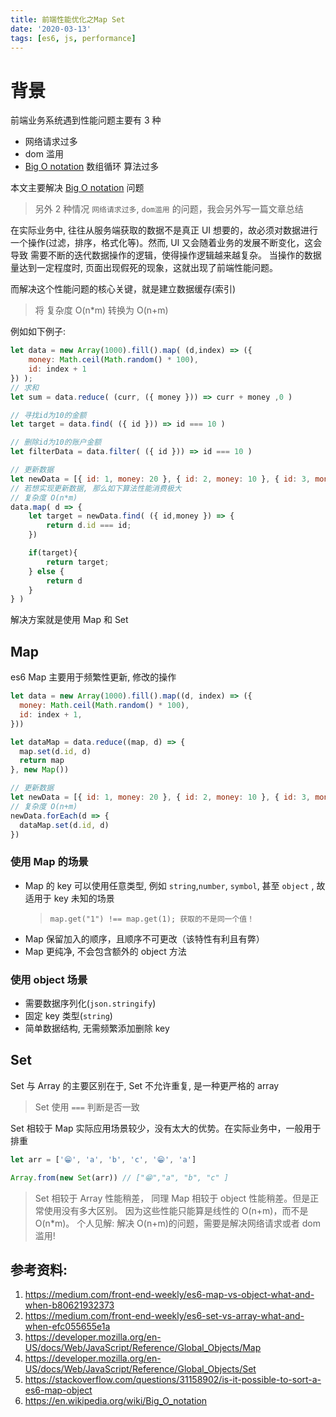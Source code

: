 ```yaml
---
title: 前端性能优化之Map Set
date: '2020-03-13'
tags: [es6, js, performance]
---
```


# 背景

前端业务系统遇到性能问题主要有 3 种

- 网络请求过多
- dom 滥用
- [Big O notation](https://en.wikipedia.org/wiki/Big_O_notation) 数组循环 算法过多

本文主要解决 [Big O notation](https://en.wikipedia.org/wiki/Big_O_notation) 问题

> 另外 2 种情况 `网络请求过多`, `dom滥用` 的问题，我会另外写一篇文章总结

在实际业务中, 往往从服务端获取的数据不是真正 UI 想要的，故必须对数据进行一个操作(过滤，排序，格式化等)。然而, UI 又会随着业务的发展不断变化，这会导致
需要不断的迭代数据操作的逻辑，使得操作逻辑越来越复杂。 当操作的数据量达到一定程度时, 页面出现假死的现象，这就出现了前端性能问题。

而解决这个性能问题的核心关键，就是建立数据缓存(索引)

> 将 复杂度 O(n\*m) 转换为 O(n+m)

例如如下例子:

```javascript
let data = new Array(1000).fill().map( (d,index) => ({
    money: Math.ceil(Math.random() * 100),
    id: index + 1
}) );
// 求和
let sum = data.reduce( (curr, ({ money })) => curr + money ,0 )

// 寻找id为10的金额
let target = data.find( ({ id })) => id === 10 )

// 删除id为10的账户金额
let filterData = data.filter( ({ id })) => id === 10 )

// 更新数据
let newData = [{ id: 1, money: 20 }, { id: 2, money: 10 }, { id: 3, money: 30 }];
// 若想实现更新数据, 那么如下算法性能消费极大
// 复杂度 O(n*m)
data.map( d => {
    let target = newData.find( ({ id,money }) => {
        return d.id === id;
    })

    if(target){
        return target;
    } else {
        return d
    }
} )
```

解决方案就是使用 Map 和 Set

## Map

es6 Map 主要用于频繁性更新, 修改的操作

```javascript
let data = new Array(1000).fill().map((d, index) => ({
  money: Math.ceil(Math.random() * 100),
  id: index + 1,
}))

let dataMap = data.reduce((map, d) => {
  map.set(d.id, d)
  return map
}, new Map())

// 更新数据
let newData = [{ id: 1, money: 20 }, { id: 2, money: 10 }, { id: 3, money: 30 }]
// 复杂度 O(n+m)
newData.forEach(d => {
  dataMap.set(d.id, d)
})
```

### 使用 Map 的场景

- Map 的 key 可以使用任意类型, 例如 `string`,`number`, `symbol`, 甚至 `object` , 故适用于 key 未知的场景
  > `map.get("1") !== map.get(1); 获取的不是同一个值！`
- Map 保留加入的顺序，且顺序不可更改（该特性有利且有弊）
- Map 更纯净, 不会包含额外的 object 方法

### 使用 object 场景

- 需要数据序列化(`json.stringify`)
- 固定 key 类型(`string`)
- 简单数据结构, 无需频繁添加删除 key

## Set

Set 与 Array 的主要区别在于, Set 不允许重复, 是一种更严格的 array

> Set 使用 `===` 判断是否一致

Set 相较于 Map 实际应用场景较少，没有太大的优势。在实际业务中，一般用于排重

```javascript
let arr = ['😁', 'a', 'b', 'c', '😁', 'a']

Array.from(new Set(arr)) // ["😁","a", "b", "c" ]
```

> Set 相较于 Array 性能稍差， 同理 Map 相较于 object 性能稍差。但是正常使用没有多大区别。 因为这些性能只能算是线性的 O(n+m)，而不是 O(n\*m)。
> 个人见解: 解决 O(n+m)的问题，需要是解决网络请求或者 dom 滥用!

## 参考资料:

1. https://medium.com/front-end-weekly/es6-map-vs-object-what-and-when-b80621932373
2. https://medium.com/front-end-weekly/es6-set-vs-array-what-and-when-efc055655e1a
3. https://developer.mozilla.org/en-US/docs/Web/JavaScript/Reference/Global_Objects/Map
4. https://developer.mozilla.org/en-US/docs/Web/JavaScript/Reference/Global_Objects/Set
5. https://stackoverflow.com/questions/31158902/is-it-possible-to-sort-a-es6-map-object
6. https://en.wikipedia.org/wiki/Big_O_notation
